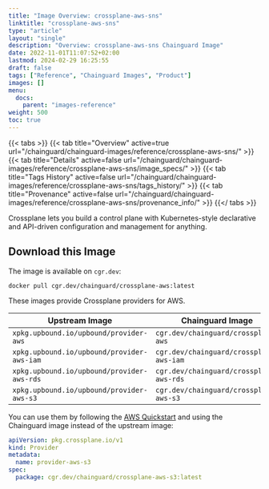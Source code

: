 ```yaml
---
title: "Image Overview: crossplane-aws-sns"
linktitle: "crossplane-aws-sns"
type: "article"
layout: "single"
description: "Overview: crossplane-aws-sns Chainguard Image"
date: 2022-11-01T11:07:52+02:00
lastmod: 2024-02-29 16:25:55
draft: false
tags: ["Reference", "Chainguard Images", "Product"]
images: []
menu: 
  docs: 
    parent: "images-reference"
weight: 500
toc: true
---
```


{{< tabs >}}
{{< tab title="Overview" active=true url="/chainguard/chainguard-images/reference/crossplane-aws-sns/" >}}
{{< tab title="Details" active=false url="/chainguard/chainguard-images/reference/crossplane-aws-sns/image_specs/" >}}
{{< tab title="Tags History" active=false url="/chainguard/chainguard-images/reference/crossplane-aws-sns/tags_history/" >}}
{{< tab title="Provenance" active=false url="/chainguard/chainguard-images/reference/crossplane-aws-sns/provenance_info/" >}}
{{</ tabs >}}



<!--overview:start-->
Crossplane lets you build a control plane with Kubernetes-style declarative and API-driven configuration and management for anything.
<!--overview:end-->

<!--getting:start-->
## Download this Image
The image is available on `cgr.dev`:

```
docker pull cgr.dev/chainguard/crossplane-aws:latest
```
<!--getting:end-->

<!--body:start-->
These images provide Crossplane providers for AWS.

| Upstream Image | Chainguard Image |
| -------------- | ---------------- |
| `xpkg.upbound.io/upbound/provider-aws` | `cgr.dev/chainguard/crossplane-aws` |
| `xpkg.upbound.io/upbound/provider-aws-iam` | `cgr.dev/chainguard/crossplane-aws-iam` |
| `xpkg.upbound.io/upbound/provider-aws-rds` | `cgr.dev/chainguard/crossplane-aws-rds` |
| `xpkg.upbound.io/upbound/provider-aws-s3` | `cgr.dev/chainguard/crossplane-aws-s3` |

You can use them by following the [AWS Quickstart](https://docs.crossplane.io/latest/getting-started/provider-aws/) and using the Chainguard image instead of the upstream image:

```yaml
apiVersion: pkg.crossplane.io/v1
kind: Provider
metadata:
  name: provider-aws-s3
spec:
  package: cgr.dev/chainguard/crossplane-aws-s3:latest
```
<!--body:end-->

